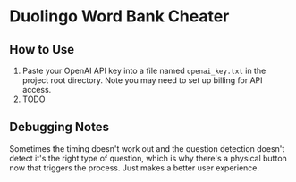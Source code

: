 # Duolingo Word Bank Cheater

## How to Use

1. Paste your OpenAI API key into a file named `openai_key.txt` in the project root directory. Note you may need to set up billing for API access.
2. TODO

## Debugging Notes

Sometimes the timing doesn't work out and the question detection doesn't detect it's the right type of question, which is why there's a physical button now that triggers the process. Just makes a better user experience.
